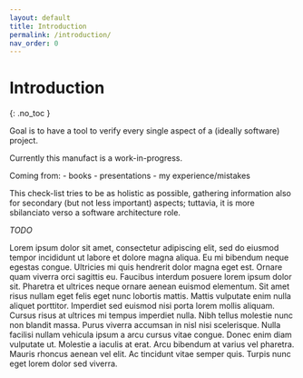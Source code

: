 ```yaml
---
layout: default
title: Introduction
permalink: /introduction/
nav_order: 0
---
```


# Introduction
{: .no_toc }

Goal is to have a tool to verify every single aspect of a (ideally software) project.

Currently this manufact is a work-in-progress.

Coming from:
	- books
	- presentations
	- my experience/mistakes
	
This check-list tries to be as holistic as possible, gathering information also for secondary (but not less important) aspects; tuttavia, it is more sbilanciato verso a software architecture role.

_TODO_

Lorem ipsum dolor sit amet, consectetur adipiscing elit, sed do eiusmod tempor incididunt ut labore et dolore magna aliqua. Eu mi bibendum neque egestas congue. Ultricies mi quis hendrerit dolor magna eget est. Ornare quam viverra orci sagittis eu. Faucibus interdum posuere lorem ipsum dolor sit. Pharetra et ultrices neque ornare aenean euismod elementum. Sit amet risus nullam eget felis eget nunc lobortis mattis. Mattis vulputate enim nulla aliquet porttitor. Imperdiet sed euismod nisi porta lorem mollis aliquam. Cursus risus at ultrices mi tempus imperdiet nulla. Nibh tellus molestie nunc non blandit massa. Purus viverra accumsan in nisl nisi scelerisque. Nulla facilisi nullam vehicula ipsum a arcu cursus vitae congue. Donec enim diam vulputate ut. Molestie a iaculis at erat. Arcu bibendum at varius vel pharetra. Mauris rhoncus aenean vel elit. Ac tincidunt vitae semper quis. Turpis nunc eget lorem dolor sed viverra.
